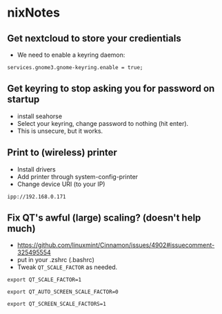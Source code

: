 # nixNotes

## Get nextcloud to store your credientials
- We need to enable a keyring daemon:

`services.gnome3.gnome-keyring.enable = true;`

## Get keyring to stop asking you for password on startup
- install seahorse
- Select your keyring, change password to nothing (hit enter).
- This is unsecure, but it works.

## Print to (wireless) printer
- Install drivers
- Add printer through system-config-printer
- Change device URI (to your IP)

 `ipp://192.168.0.171`
 
## Fix QT's awful (large) scaling? (doesn't help much)
- https://github.com/linuxmint/Cinnamon/issues/4902#issuecomment-325495554
- put in your  .zshrc (.bashrc)
- Tweak `QT_SCALE_FACTOR` as needed.

`export QT_SCALE_FACTOR=1`

`export QT_AUTO_SCREEN_SCALE_FACTOR=0`

`export QT_SCREEN_SCALE_FACTORS=1`
